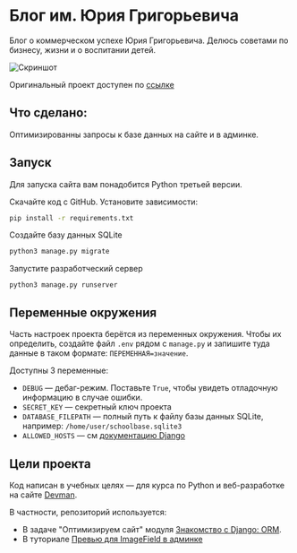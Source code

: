 # Блог им. Юрия Григорьевича

Блог о коммерческом успехе Юрия Григорьевича. Делюсь советами по бизнесу, жизни и о воспитании детей.

![Скриншот](screenshots/site.png)

Оригинальный проект доступен по [ссылке](https://github.com/devmanorg/sensive-blog)

## Что сделано:

Оптимизированны запросы к базе данных на сайте и в админке.

## Запуск

Для запуска сайта вам понадобится Python третьей версии.

Скачайте код с GitHub. Установите зависимости:

```sh
pip install -r requirements.txt
```

Создайте базу данных SQLite

```sh
python3 manage.py migrate
```

Запустите разработческий сервер

```
python3 manage.py runserver
```

## Переменные окружения

Часть настроек проекта берётся из переменных окружения. Чтобы их определить, создайте файл `.env` рядом с `manage.py` и запишите туда данные в таком формате: `ПЕРЕМЕННАЯ=значение`.

Доступны 3 переменные:
- `DEBUG` — дебаг-режим. Поставьте `True`, чтобы увидеть отладочную информацию в случае ошибки.
- `SECRET_KEY` — секретный ключ проекта
- `DATABASE_FILEPATH` — полный путь к файлу базы данных SQLite, например: `/home/user/schoolbase.sqlite3`
- `ALLOWED_HOSTS` — см [документацию Django](https://docs.djangoproject.com/en/3.1/ref/settings/#allowed-hosts)


## Цели проекта

Код написан в учебных целях — для курса по Python и веб-разработке на сайте [Devman](https://dvmn.org).

В частности, репозиторий используется:

- В задаче "Оптимизируем сайт" модуля [Знакомство с Django: ORM](https://dvmn.org/modules/django-orm/).
- В туториале [Превью для ImageField в админке](https://devman.org/encyclopedia/django/how-to-setup-image-preview/)
